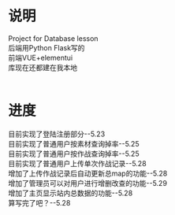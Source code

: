# 说明
Project for Database lesson<br/>
后端用Python Flask写的<br/>
前端VUE+elementui<br/>
库现在还都建在我本地<br/><br/>
# 进度 
目前实现了登陆注册部分--5.23<br/>
目前实现了普通用户按素材查询掉率--5.25<br/>
目前实现了普通用户按作战查询掉率--5.25<br/>
目前实现了普通用户上传单次作战记录--5.28<br/>
增加了上传作战记录后自动更新总map的功能--5.28<br/>
增加了管理员可以对用户进行增删改查的功能--5.29<br/>
增加了主页显示站内总数据的功能--5.28<br/>
算写完了吧？--5.28<br/>
